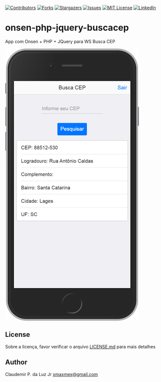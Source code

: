 [![Contributors][contributors-shield]][contributors-url]
[![Forks][forks-shield]][forks-url]
[![Stargazers][stars-shield]][stars-url]
[![Issues][issues-shield]][issues-url]
[![MIT License][license-shield]][license-url]
[![LinkedIn][linkedin-shield]][linkedin-url]

# onsen-php-jquery-buscacep

App com Onsen + PHP + JQuery para WS Busca CEP
 
 ![](https://github.com/xmaxmex/onsen-php-jquery-buscacep/blob/master/buscacep-image.png)

## License

Sobre a licença, favor verificar o arquivo [LICENSE.md](LICENSE.md) para mais detalhes

## Author

Claudemir P. da Luz Jr <xmaxmex@gmail.com>




<!-- MARKDOWN LINKS & IMAGES -->
<!-- https://www.markdownguide.org/basic-syntax/#reference-style-links -->
[contributors-shield]: https://img.shields.io/github/contributors/othneildrew/Best-README-Template.svg?style=flat-square
[contributors-url]: https://github.com/xmaxmex/onsen-php-jquery-buscacep/graphs/contributors
[forks-shield]: https://img.shields.io/github/forks/othneildrew/Best-README-Template.svg?style=flat-square
[forks-url]: https://github.com/xmaxmex/onsen-php-jquery-buscacep/network/members
[stars-shield]: https://img.shields.io/github/stars/othneildrew/Best-README-Template.svg?style=flat-square
[stars-url]: https://github.com/othneildrew/Best-README-Template/stargazers
[issues-shield]: https://img.shields.io/github/issues/othneildrew/Best-README-Template.svg?style=flat-square
[issues-url]: https://github.com/xmaxmex/onsen-php-jquery-buscacep/blob/issues
[license-shield]: https://img.shields.io/github/license/othneildrew/Best-README-Template.svg?style=flat-square
[license-url]: https://github.com/xmaxmex/onsen-php-jquery-buscacep/blob/master/LICENSE
[linkedin-shield]: https://img.shields.io/badge/-LinkedIn-black.svg?style=flat-square&logo=linkedin&colorB=555
[linkedin-url]: https://www.linkedin.com/in/claudemirdaluz/
[product-screenshot]: images/screenshot.png
